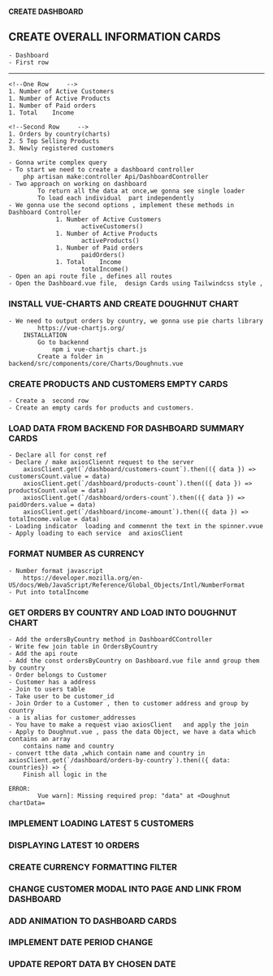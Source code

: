 #### CREATE DASHBOARD

## CREATE OVERALL INFORMATION CARDS
    - Dashboard 
    - First row
-----------------------------
    <!--One Row     -->
    1. Number of Active Customers
    1. Number of Active Products
    1. Number of Paid orders
    1. Total    Income

    <!--Second Row     -->
    1. Orders by country(charts)
    2. 5 Top Selling Products
    3. Newly registered customers
    
    - Gonna write complex query
    - To start we need to create a dashboard controller
        php artisan make:controller Api/DashboardController  
    - Two approach on working on dashboard
            To return all the data at once,we gonna see single loader
            To load each individual  part independently 
    - We gonna use the second options , implement these methods in Dashboard Controller
                 1. Number of Active Customers
                        activeCustomers()
                 1. Number of Active Products
                        activeProducts()
                 1. Number of Paid orders
                        paidOrders()
                 1. Total    Income
                        totalIncome()
    - Open an api route file , defines all routes
    - Open the Dashboard.vue file,  design Cards using Tailwindcss style ,

### INSTALL VUE-CHARTS AND CREATE DOUGHNUT CHART
    - We need to output orders by country, we gonna use pie charts library
            https://vue-chartjs.org/
        INSTALLATION
            Go to backennd
                npm i vue-chartjs chart.js
            Create a folder in backend/src/components/core/Charts/Doughnuts.vue

### CREATE PRODUCTS AND CUSTOMERS EMPTY CARDS
    - Create a  second row 
    - Create an empty cards for products and customers.

### LOAD DATA FROM BACKEND FOR DASHBOARD SUMMARY CARDS
    - Declare all for const ref 
    - Declare / make axiosCliennt request to the server
        axiosClient.get(`/dashboard/customers-count`).then(({ data }) => customersCount.value = data)
        axiosClient.get(`/dashboard/products-count`).then(({ data }) => productsCount.value = data)
        axiosClient.get(`/dashboard/orders-count`).then(({ data }) => paidOrders.value = data)
        axiosClient.get(`/dashboard/income-amount`).then(({ data }) => totalIncome.value = data)
    - Loading indicator  loading and commennt the text in the spinner.vvue
    - Apply loading to each service  and axiosClient

### FORMAT NUMBER AS CURRENCY
    - Number format javascript 
        https://developer.mozilla.org/en-US/docs/Web/JavaScript/Reference/Global_Objects/Intl/NumberFormat
    - Put into totalIncome

### GET ORDERS BY COUNTRY AND LOAD INTO DOUGHNUT CHART
    - Add the ordersByCountry method in DashboardCController
    - Write few join table in OrdersByCountry
    - Add the api route
    - Add the const ordersByCountry on Dashboard.vue file annd group them by country
    - Order belongs to Customer
    - Customer has a address
    - Join to users table
    - Take user to be customer_id 
    - Join Order to a Customer , then to customer address and group by country
    - a is alias for customer_addresses
    - You have to make a request viao axiosClient   and apply the join
    - Apply to Doughnut.vue , pass the data Object, we have a data which contains an array
        contains name and country
    - convert tthe data ,which contain name and country in axiosClient.get(`/dashboard/orders-by-country`).then(({ data: countries}) => {
        Finish all logic in the 

    ERROR:
            Vue warn]: Missing required prop: "data" at <Doughnut chartData=


### IMPLEMENT LOADING LATEST 5 CUSTOMERS 
### DISPLAYING LATEST 10 ORDERS
### CREATE CURRENCY FORMATTING FILTER
### CHANGE CUSTOMER MODAL INTO PAGE AND LINK FROM DASHBOARD
### ADD ANIMATION TO DASHBOARD  CARDS
### IMPLEMENT DATE PERIOD CHANGE
### UPDATE REPORT DATA BY CHOSEN DATE








        
